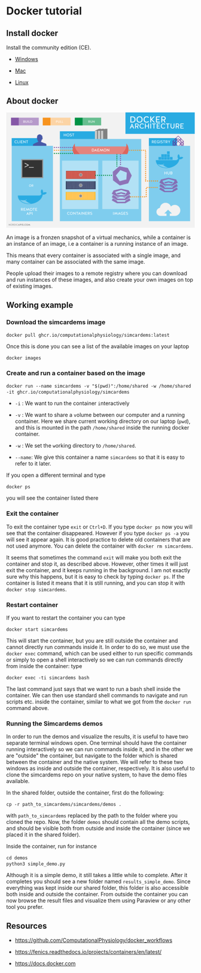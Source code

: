 # Docker tutorial

## Install docker

Install the community edition (CE).

* [Windows](https://docs.docker.com/docker-for-windows/install/)

* [Mac](https://docs.docker.com/docker-for-mac/install/)

* [Linux](https://docs.docker.com/install/linux/docker-ce/ubuntu/)


## About docker

![Docker architecture (image is taken from http://apachebooster.com/kb/wp-content/uploads/2017/09/docker-architecture.png)](docker-architecture.png)

An image is a fronzen snapshot of a virtual mechanics, while a
container is an instance of an image, i.e a container is a running
instance of an image.

This means that every container is associated with a single image, and
many container can be associated with the same image. 

People upload their images to a remote registry where you can download
and run instances of these images, and also create your own images on
top of existing images.


## Working example

### Download the simcardems image

```
docker pull ghcr.io/computationalphysiology/simcardems:latest
```

Once this is done you can see a list of the available images on your laptop
```
docker images
```


### Create and run a container based on the image

```
docker run --name simcardems -v "$(pwd)":/home/shared -w /home/shared -it ghcr.io/computationalphysiology/simcardems
```

* `-i` : We want to run the container `i`nteractively

* `-v` : We want to share a `v`olume between our computer and a
  running container. Here we share current working directory on our
  laptop (`pwd`), and this is mounted in the path
  `/home/shared` inside the running docker container.
  
* `-w` : We set the `w`orking directory to `/home/shared`.

* `--name`: We give this container a name `simcardems` so
  that it is easy to refer to it later.

If you open a different terminal and type
```
docker ps
```
you will see the container listed there

### Exit the container
To exit the container type `exit` or `Ctrl+D`.
If you type `docker ps` now you will see that the container
disappeared. However if you type `docker ps -a` you will see it
appear again. It is good practice to delete old containers that are
not used anymore. You can delete the container with `docker rm simcardems`. 

It seems that sometimes the command `exit` will make you both exit the container and stop it,
as described above. However, other times it will just exit the container, and it keeps running
in the background. I am not exactly sure why this happens, but it is easy to check by typing
`docker ps`. If the container is listed it means that it is still running, and you can stop it with 
`docker stop simcardems`. 

### Restart container
If you want to restart the container you can type
```
docker start simcardems
```
This will start the container, but you are still outside the container and cannot directly 
run commands inside it. In order to do so, we must use the `docker exec` command, which 
can be used either to run specific commands or simply to open a shell interactively so we
can run commands directly from inside the container:
type 
```
docker exec -ti simcardems bash 
```
The last command just says that we want to run a bash shell inside the container. We can then 
use standard shell commands to navigate and run scripts etc. inside the container, similar
to what we got from the `docker run` command above.

### Running the Simcardems demos
In order to run the demos and visualize the results, it is useful to have two 
separate terminal windows open. One terminal should have the container running interactively 
so we can run commands inside it, and in the other we are "outside" the container, but navigate
to the folder which is shared between the container and the native system. We will refer to these
two windows as inside and outside the container, respectively. It is also useful
to clone the simcardems repo on your native system, to have the demo files available.

In the shared folder, outside the container, first do the following:
```
cp -r path_to_simcardems/simcardems/demos .
```
with `path_to_simcardems` replaced by the path to the folder where you cloned the repo. 
Now, the folder `demos` should contain all the demo scripts, and should be visible both from
outside and inside the container (since we placed it in the shared folder). 

Inside the container, run for instance
```
cd demos
python3 simple_demo.py
```
Although it is a simple demo, it still takes a little while to complete. After it completes you 
should see a new folder named `results_simple_demo`. Since everything was kept inside our shared folder, 
this folder is also accessible both inside and outside the container. From outside the container
you can now browse the result files and visualize them using Paraview or any other tool you prefer.

## Resources

* https://github.com/ComputationalPhysiology/docker_workflows

* https://fenics.readthedocs.io/projects/containers/en/latest/

* https://docs.docker.com
